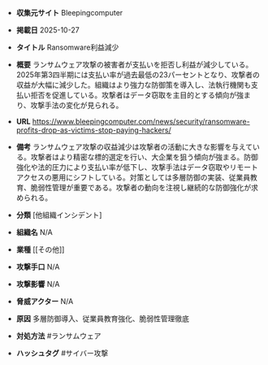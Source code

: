- **収集元サイト**
Bleepingcomputer

- **掲載日**
2025-10-27

- **タイトル**
Ransomware利益減少

- **概要**
ランサムウェア攻撃の被害者が支払いを拒否し利益が減少している。2025年第3四半期には支払い率が過去最低の23パーセントとなり、攻撃者の収益が大幅に減少した。組織はより強力な防御策を導入し、法執行機関も支払い拒否を促進している。攻撃者はデータ窃取を主目的とする傾向が強まり、攻撃手法の変化が見られる。

- **URL**
https://www.bleepingcomputer.com/news/security/ransomware-profits-drop-as-victims-stop-paying-hackers/

- **備考**
ランサムウェア攻撃の収益減少は攻撃者の活動に大きな影響を与えている。攻撃者はより精密な標的選定を行い、大企業を狙う傾向が強まる。防御強化や法的圧力により支払い率が低下し、攻撃手法はデータ窃取やリモートアクセスの悪用にシフトしている。対策としては多層防御の実装、従業員教育、脆弱性管理が重要である。攻撃者の動向を注視し継続的な防御強化が求められる。

- **分類**
[他組織インシデント]

- **組織名**
N/A

- **業種**
[[その他]]

- **攻撃手口**
N/A

- **攻撃影響**
N/A

- **脅威アクター**
N/A

- **原因**
多層防御導入、従業員教育強化、脆弱性管理徹底

- **対処方法**
#ランサムウェア

- **ハッシュタグ**
#サイバー攻撃
